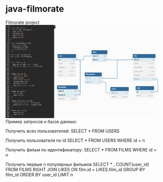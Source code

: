 # java-filmorate
Filmorate project
![img_1.png](img_1.png)
Пример запросов к баззе данных:

Получить всех пользователей:
SELECT * 
FROM USERS

Получить пользователя по id
SELECT *
FROM USERS
WHERE id = n

Получить фильм по идентификатору:
SELECT * 
FROM FILMS
WHERE id = n

Получить первые n популярных фильмов
SELECT * ,
COUNT(user_id) 
FROM FILMS
RIGHT JOIN LIKES ON film.id = LIKES.film_id
GROUP BY film_id
ORDER BY user_id
LIMIT n 